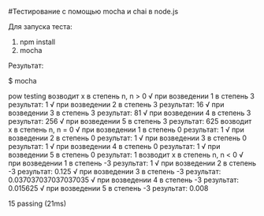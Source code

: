 #Тестирование с помощью mocha и chai в node.js

Для запуска теста:
1. npm install
2. mocha

Результат:

$ mocha


  pow testing
    возводит x в степень n, n > 0
      √ при возведении 1 в степень 3 результат: 1
      √ при возведении 2 в степень 3 результат: 16
      √ при возведении 3 в степень 3 результат: 81
      √ при возведении 4 в степень 3 результат: 256
      √ при возведении 5 в степень 3 результат: 625
    возводит x в степень n, n = 0
      √ при возведении 1 в степень 0 результат: 1
      √ при возведении 2 в степень 0 результат: 1
      √ при возведении 3 в степень 0 результат: 1
      √ при возведении 4 в степень 0 результат: 1
      √ при возведении 5 в степень 0 результат: 1
    возводит x в степень n, n < 0
      √ при возведении 1 в степень -3 результат: 1
      √ при возведении 2 в степень -3 результат: 0.125
      √ при возведении 3 в степень -3 результат: 0.037037037037037035
      √ при возведении 4 в степень -3 результат: 0.015625
      √ при возведении 5 в степень -3 результат: 0.008


  15 passing (21ms)
